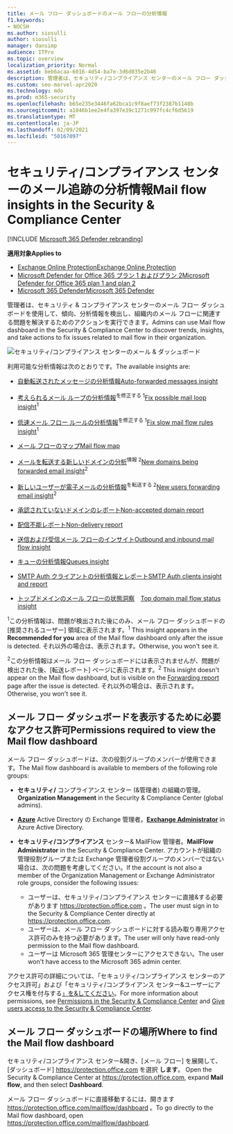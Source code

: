 ```yaml
---
title: メール フロー ダッシュボードのメール フローの分析情報
f1.keywords:
- NOCSH
ms.author: siosulli
author: siosulli
manager: dansimp
audience: ITPro
ms.topic: overview
localization_priority: Normal
ms.assetid: beb6acaa-6016-4d54-ba7e-3d6d035e2b46
description: 管理者は、セキュリティ/コンプライアンス センターのメール フロー ダッシュボードで利用できる分析情報&確認できます。
ms.custom: seo-marvel-apr2020
ms.technology: mdo
ms.prod: m365-security
ms.openlocfilehash: b65e235e3446fa62bca1c9f8aef73f2387b1140b
ms.sourcegitcommit: a1846b1ee2e4fa397e39c1271c997fc4cf6d5619
ms.translationtype: MT
ms.contentlocale: ja-JP
ms.lasthandoff: 02/09/2021
ms.locfileid: "50167097"
---
```

# <a name="mail-flow-insights-in-the-security--compliance-center"></a><span data-ttu-id="0f4d0-103">セキュリティ/コンプライアンス センターのメール追跡の分析情報</span><span class="sxs-lookup"><span data-stu-id="0f4d0-103">Mail flow insights in the Security & Compliance Center</span></span>

[!INCLUDE [Microsoft 365 Defender rebranding](../includes/microsoft-defender-for-office.md)]

<span data-ttu-id="0f4d0-104">**適用対象**</span><span class="sxs-lookup"><span data-stu-id="0f4d0-104">**Applies to**</span></span>
- [<span data-ttu-id="0f4d0-105">Exchange Online Protection</span><span class="sxs-lookup"><span data-stu-id="0f4d0-105">Exchange Online Protection</span></span>](https://go.microsoft.com/fwlink/?linkid=2148611)
- [<span data-ttu-id="0f4d0-106">Microsoft Defender for Office 365 プラン 1 およびプラン 2</span><span class="sxs-lookup"><span data-stu-id="0f4d0-106">Microsoft Defender for Office 365 plan 1 and plan 2</span></span>](https://go.microsoft.com/fwlink/?linkid=2148715)
- [<span data-ttu-id="0f4d0-107">Microsoft 365 Defender</span><span class="sxs-lookup"><span data-stu-id="0f4d0-107">Microsoft 365 Defender</span></span>](https://go.microsoft.com/fwlink/?linkid=2118804)

<span data-ttu-id="0f4d0-108">管理者は、セキュリティ & コンプライアンス センターのメール フロー ダッシュボードを使用して、傾向、分析情報を検出し、組織内のメール フローに関連する問題を解決するためのアクションを実行できます。</span><span class="sxs-lookup"><span data-stu-id="0f4d0-108">Admins can use Mail flow dashboard in the Security & Compliance Center to discover trends, insights, and take actions to fix issues related to mail flow in their organization.</span></span>

![セキュリティ/コンプライアンス センターのメール & ダッシュボード](../../media/mail-flow-dashboard-v2.png)

<span data-ttu-id="0f4d0-110">利用可能な分析情報は次のとおりです。</span><span class="sxs-lookup"><span data-stu-id="0f4d0-110">The available insights are:</span></span>

- [<span data-ttu-id="0f4d0-111">自動転送されたメッセージの分析情報</span><span class="sxs-lookup"><span data-stu-id="0f4d0-111">Auto-forwarded messages insight</span></span>](mfi-auto-forwarded-messages-report.md)

- <span data-ttu-id="0f4d0-112">[考えられるメール ループの分析情報](mfi-mail-loop-insight.md)<sup>を修正する 1</sup></span><span class="sxs-lookup"><span data-stu-id="0f4d0-112">[Fix possible mail loop insight](mfi-mail-loop-insight.md)<sup>1</sup></span></span>

- <span data-ttu-id="0f4d0-113">[低速メール フロー ルールの分析情報](mfi-slow-mail-flow-rules-insight.md)<sup>を修正する 1</sup></span><span class="sxs-lookup"><span data-stu-id="0f4d0-113">[Fix slow mail flow rules insight](mfi-slow-mail-flow-rules-insight.md)<sup>1</sup></span></span>

- [<span data-ttu-id="0f4d0-114">メール フローのマップ</span><span class="sxs-lookup"><span data-stu-id="0f4d0-114">Mail flow map</span></span>](mfi-mail-flow-map-report.md)

- <span data-ttu-id="0f4d0-115">[メールを転送する新しいドメインの分析](mfi-new-domains-being-forwarded-email.md)<sup>情報 2</sup></span><span class="sxs-lookup"><span data-stu-id="0f4d0-115">[New domains being forwarded email insight](mfi-new-domains-being-forwarded-email.md)<sup>2</sup></span></span>

- <span data-ttu-id="0f4d0-116">[新しいユーザーが電子メールの分析情報](mfi-new-users-forwarding-email.md)<sup>を転送する 2</sup></span><span class="sxs-lookup"><span data-stu-id="0f4d0-116">[New users forwarding email insight](mfi-new-users-forwarding-email.md)<sup>2</sup></span></span>

- [<span data-ttu-id="0f4d0-117">承認されていないドメインのレポート</span><span class="sxs-lookup"><span data-stu-id="0f4d0-117">Non-accepted domain report</span></span>](mfi-non-accepted-domain-report.md)

- [<span data-ttu-id="0f4d0-118">配信不能レポート</span><span class="sxs-lookup"><span data-stu-id="0f4d0-118">Non-delivery report</span></span>](mfi-non-delivery-report.md)

- [<span data-ttu-id="0f4d0-119">送信および受信メール フローのインサイト</span><span class="sxs-lookup"><span data-stu-id="0f4d0-119">Outbound and inbound mail flow insight</span></span>](mfi-outbound-and-inbound-mail-flow.md)

- [<span data-ttu-id="0f4d0-120">キューの分析情報</span><span class="sxs-lookup"><span data-stu-id="0f4d0-120">Queues insight</span></span>](mfi-queue-alerts-and-queues.md)

- [<span data-ttu-id="0f4d0-121">SMTP Auth クライアントの分析情報とレポート</span><span class="sxs-lookup"><span data-stu-id="0f4d0-121">SMTP Auth clients insight and report</span></span>](mfi-smtp-auth-clients-report.md)

- <span data-ttu-id="0f4d0-122">[トップドメインのメール フローの状態洞察](mfi-domain-mail-flow-status-insight.md)　</span><span class="sxs-lookup"><span data-stu-id="0f4d0-122">[Top domain mail flow status insight](mfi-domain-mail-flow-status-insight.md)</span></span>

<span data-ttu-id="0f4d0-123"><sup>1</sup>この分析情報は、問題が検出された後にのみ、メール フロー ダッシュボードの [推奨されるユーザー] 領域に表示されます。</span><span class="sxs-lookup"><span data-stu-id="0f4d0-123"><sup>1</sup> This insight appears in the **Recommended for you** area of the Mail flow dashboard only after the issue is detected.</span></span> <span data-ttu-id="0f4d0-124">それ以外の場合は、表示されます。</span><span class="sxs-lookup"><span data-stu-id="0f4d0-124">Otherwise, you won't see it.</span></span>

<span data-ttu-id="0f4d0-125"><sup>2</sup>この分析情報はメール フロー ダッシュボードには表示されませんが、問題が[](view-mail-flow-reports.md#forwarding-report)検出された後、[転送レポート] ページに表示されます。</span><span class="sxs-lookup"><span data-stu-id="0f4d0-125"><sup>2</sup> This insight doesn't appear on the Mail flow dashboard, but is visible on the [Forwarding report](view-mail-flow-reports.md#forwarding-report) page after the issue is detected.</span></span> <span data-ttu-id="0f4d0-126">それ以外の場合は、表示されます。</span><span class="sxs-lookup"><span data-stu-id="0f4d0-126">Otherwise, you won't see it.</span></span>

## <a name="permissions-required-to-view-the-mail-flow-dashboard"></a><span data-ttu-id="0f4d0-127">メール フロー ダッシュボードを表示するために必要なアクセス許可</span><span class="sxs-lookup"><span data-stu-id="0f4d0-127">Permissions required to view the Mail flow dashboard</span></span>

<span data-ttu-id="0f4d0-128">メール フロー ダッシュボードは、次の役割グループのメンバーが使用できます。</span><span class="sxs-lookup"><span data-stu-id="0f4d0-128">The Mail flow dashboard is available to members of the following role groups:</span></span>

- <span data-ttu-id="0f4d0-129">**セキュリティ/** コンプライアンス センター (&管理者) の組織の管理。</span><span class="sxs-lookup"><span data-stu-id="0f4d0-129">**Organization Management** in the Security & Compliance Center (global admins).</span></span>

- <span data-ttu-id="0f4d0-130">**[Azure](https://docs.microsoft.com/azure/active-directory/users-groups-roles/directory-assign-admin-roles#exchange-administrator)** Active Directory の Exchange 管理者。</span><span class="sxs-lookup"><span data-stu-id="0f4d0-130">**[Exchange Administrator](https://docs.microsoft.com/azure/active-directory/users-groups-roles/directory-assign-admin-roles#exchange-administrator)** in Azure Active Directory.</span></span>

- <span data-ttu-id="0f4d0-131">**セキュリティ/コンプライアンス** センター& MailFlow 管理者。</span><span class="sxs-lookup"><span data-stu-id="0f4d0-131">**MailFlow Administrator** in the Security & Compliance Center.</span></span> <span data-ttu-id="0f4d0-132">アカウントが組織の管理役割グループまたは Exchange 管理者役割グループのメンバーではない場合は、次の問題を考慮してください。</span><span class="sxs-lookup"><span data-stu-id="0f4d0-132">If the account is not also a member of the Organization Management or Exchange Administrator role groups, consider the following issues:</span></span>
  - <span data-ttu-id="0f4d0-133">ユーザーは、セキュリティ/コンプライアンス センターに直接&する必要があります <https://protection.office.com> 。</span><span class="sxs-lookup"><span data-stu-id="0f4d0-133">The user must sign in to the Security & Compliance Center directly at <https://protection.office.com>.</span></span>
  - <span data-ttu-id="0f4d0-134">ユーザーは、メール フロー ダッシュボードに対する読み取り専用アクセス許可のみを持つ必要があります。</span><span class="sxs-lookup"><span data-stu-id="0f4d0-134">The user will only have read-only permission to the Mail flow dashboard.</span></span>
  - <span data-ttu-id="0f4d0-135">ユーザーは Microsoft 365 管理センターにアクセスできない。</span><span class="sxs-lookup"><span data-stu-id="0f4d0-135">The user won't have access to the Microsoft 365 admin center.</span></span>

<span data-ttu-id="0f4d0-136">アクセス許可の詳細については、「セキュリティ/[](permissions-in-the-security-and-compliance-center.md)コンプライアンス センターのアクセス許可」および「セキュリティ/コンプライアンス センター&ユーザーにアクセス権を付与する[」を&してください](grant-access-to-the-security-and-compliance-center.md)。</span><span class="sxs-lookup"><span data-stu-id="0f4d0-136">For more information about permissions, see [Permissions in the Security & Compliance Center](permissions-in-the-security-and-compliance-center.md) and [Give users access to the Security & Compliance Center](grant-access-to-the-security-and-compliance-center.md).</span></span>

## <a name="where-to-find-the-mail-flow-dashboard"></a><span data-ttu-id="0f4d0-137">メール フロー ダッシュボードの場所</span><span class="sxs-lookup"><span data-stu-id="0f4d0-137">Where to find the Mail flow dashboard</span></span>

<span data-ttu-id="0f4d0-138">セキュリティ/コンプライアンス センター&開き、[メール フロー] を展開して、[ダッシュボード] <https://protection.office.com> を選択 **します**。 </span><span class="sxs-lookup"><span data-stu-id="0f4d0-138">Open the Security & Compliance Center at <https://protection.office.com>, expand **Mail flow**, and then select **Dashboard**.</span></span>

<span data-ttu-id="0f4d0-139">メール フロー ダッシュボードに直接移動するには、開きます <https://protection.office.com/mailflow/dashboard> 。</span><span class="sxs-lookup"><span data-stu-id="0f4d0-139">To go directly to the Mail flow dashboard, open <https://protection.office.com/mailflow/dashboard>.</span></span>
